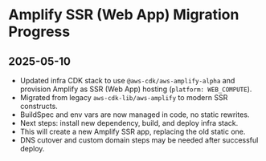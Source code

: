 # Amplify SSR (Web App) Migration Progress

## 2025-05-10

- Updated infra CDK stack to use `@aws-cdk/aws-amplify-alpha` and provision Amplify as SSR (Web App) hosting (`platform: WEB_COMPUTE`).
- Migrated from legacy `aws-cdk-lib/aws-amplify` to modern SSR constructs.
- BuildSpec and env vars are now managed in code, no static rewrites.
- Next steps: install new dependency, build, and deploy infra stack.
- This will create a new Amplify SSR app, replacing the old static one.
- DNS cutover and custom domain steps may be needed after successful deploy.
